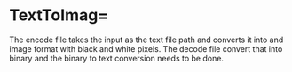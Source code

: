 # TextToImag=
The encode file takes the input as the text file path and converts it into and image format with black and white pixels.
The decode file convert that into binary and the binary to text conversion needs to be done.
